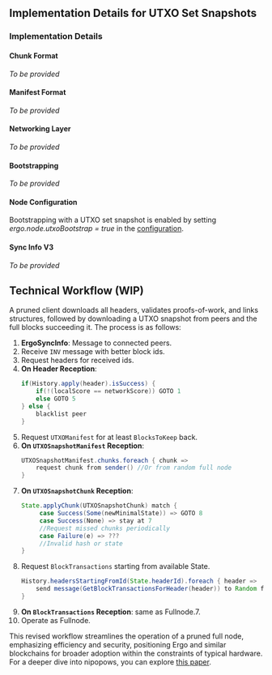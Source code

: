 ## Implementation Details for UTXO Set Snapshots

### Implementation Details

#### Chunk Format

*To be provided*

#### Manifest Format

*To be provided*

#### Networking Layer

*To be provided*

#### Bootstrapping

*To be provided*

#### Node Configuration

Bootstrapping with a UTXO set snapshot is enabled by setting *ergo.node.utxoBootstrap = true* in the [configuration](conf-node.md).

#### Sync Info V3

*To be provided*

## Technical Workflow (WIP)

A pruned client downloads all headers, validates proofs-of-work, and links structures, followed by downloading a UTXO snapshot from peers and the full blocks succeeding it. The process is as follows:

1.  **ErgoSyncInfo**: Message to connected peers.
2.  Receive `INV` message with better block ids.
3.  Request headers for received ids.
4.  **On Header Reception**:
    ```java
    if(History.apply(header).isSuccess) {
        if(!(localScore == networkScore)) GOTO 1
        else GOTO 5
    } else {
        blacklist peer
    }
    ```
5.  Request `UTXOManifest` for at least `BlocksToKeep` back.
6.  **On `UTXOSnapshotManifest` Reception**:
    ```java
    UTXOSnapshotManifest.chunks.foreach { chunk =>
        request chunk from sender() //Or from random full node
    }
    ```
7.  **On `UTXOSnapshotChunk` Reception**:
    ```java
    State.applyChunk(UTXOSnapshotChunk) match {
         case Success(Some(newMinimalState)) => GOTO 8
         case Success(None) => stay at 7
         //Request missed chunks periodically
         case Failure(e) => ???
         //Invalid hash or state
    }
    ```
8.  Request `BlockTransactions` starting from available State.
    ```java
    History.headersStartingFromId(State.headerId).foreach { header =>
        send message(GetBlockTransactionsForHeader(header)) to Random full node
    }
    ```
9.  **On `BlockTransactions` Reception**: same as Fullnode.7.
10. Operate as Fullnode.

This revised workflow streamlines the operation of a pruned full node, emphasizing efficiency and security, positioning Ergo and similar blockchains for broader adoption within the constraints of typical hardware. For a deeper dive into nipopows, you can explore [this paper](http://fc16.ifca.ai/bitcoin/papers/KLS16.pdf).